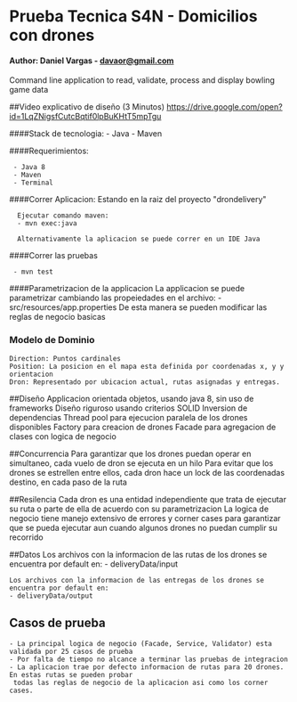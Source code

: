  # **Prueba Tecnica S4N - Domicilios con drones**
 #### Author: Daniel Vargas - davaor@gmail.com
 Command line application to read, validate, process and display bowling game data 
 
 ##Video explicativo de diseño  (3 Minutos)
  https://drive.google.com/open?id=1LqZNigsfCutcBqtif0lpBuKHtT5mpTgu
 
 ####Stack de tecnologia:
     - Java
     - Maven
 
 ####Requerimientos:

     - Java 8 
     - Maven 
     - Terminal
 
 ####Correr Aplicacion:
 Estando en la raiz del proyecto "drondelivery"
        
      Ejecutar comando maven:
      - mvn exec:java
      
      Alternativamente la aplicacion se puede correr en un IDE Java

 ####Correr las pruebas
     
     - mvn test
     
 ####Parametrizacion de la applicacion
    La applicacion se puede parametrizar cambiando las propeiedades en el archivo:
    -src/resources/app.properties
    De esta manera se pueden modificar las reglas de negocio basicas
         
 ### Modelo de Dominio
    Direction: Puntos cardinales
    Position: La posicion en el mapa esta definida por coordenadas x, y y orientacion
    Dron: Representado por ubicacion actual, rutas asignadas y entregas.
    
    
 ##Diseño
    Applicacion orientada objetos, usando java 8, sin uso  de frameworks
    Diseño riguroso usando criterios SOLID
    Inversion de dependencias
    Thread pool para ejecucion paralela de los drones disponibles
    Factory para creacion de drones 
    Facade para agregacion de clases con logica de negocio
    
  ##Concurrencia
    Para garantizar que los drones puedan operar en simultaneo, cada vuelo de dron se ejecuta en un hilo
    Para evitar que los drones se estrellen entre ellos, cada dron hace un lock de las coordenadas destino, 
    en cada paso de la ruta
    
   ##Resilencia
    Cada dron es una entidad independiente que trata de ejecutar su ruta o parte de ella de acuerdo con su parametrizacion
    La logica de negocio tiene manejo extensivo de errores y corner cases para garantizar que se pueda ejecutar aun cuando 
    algunos drones no puedan cumplir su recorrido 
    
  ##Datos
    Los archivos con la informacion de las rutas de los drones se encuentra por default en:
    - deliveryData/input
    
    Los archivos con la informacion de las entregas de los drones se encuentra por default en:
    - deliveryData/output
    
   ## Casos de prueba
    - La principal logica de negocio (Facade, Service, Validator) esta validada por 25 casos de prueba
    - Por falta de tiempo no alcance a terminar las pruebas de integracion
    - La aplicacion trae por defecto informacion de rutas para 20 drones. En estas rutas se pueden probar
     todas las reglas de negocio de la aplicacion asi como los corner cases. 
    

